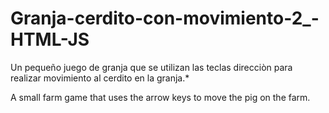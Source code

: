 # Granja-cerdito-con-movimiento-2_-HTML-JS
Un pequeño juego de granja que se utilizan las teclas direcciòn para realizar movimiento al cerdito en la granja.*

A small farm game that uses the arrow keys to move the pig on the farm.
